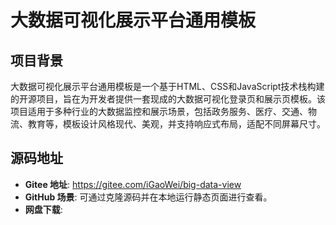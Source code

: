 

# 大数据可视化展示平台通用模板

## 项目背景

大数据可视化展示平台通用模板是一个基于HTML、CSS和JavaScript技术栈构建的开源项目，旨在为开发者提供一套现成的大数据可视化登录页和展示页模板。该项目适用于多种行业的大数据监控和展示场景，包括政务服务、医疗、交通、物流、教育等，模板设计风格现代、美观，并支持响应式布局，适配不同屏幕尺寸。

## 源码地址

- **Gitee 地址**: https://gitee.com/iGaoWei/big-data-view
- **GitHub 场景**: 可通过克隆源码并在本地运行静态页面进行查看。
- **网盘下载**: